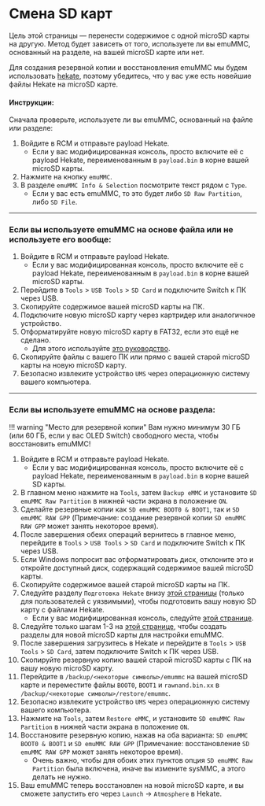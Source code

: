 # Смена SD карт

Цель этой страницы — перенести содержимое с одной microSD карты на другую. Метод будет зависеть от того, используете ли вы emuMMC, основанный на разделе, на вашей microSD карте или нет.

Для создания резервной копии и восстановления emuMMC мы будем использовать [hekate](https://github.com/CTCaer/hekate/releases/), поэтому убедитесь, что у вас уже есть новейшие файлы Hekate на microSD карте.

#### **Инструкции:**

Сначала проверьте, используете ли вы emuMMC, основанный на файле или разделе:

1. Войдите в RCM и отправьте payload Hekate.
    - Если у вас модифицированная консоль, просто включите её с payload Hekate, переименованным в `payload.bin` в корне вашей microSD карты.
2. Нажмите на кнопку `emuMMC`.
3. В разделе `emuMMC Info & Selection` посмотрите текст рядом с `Type`.
    - Если у вас есть emuMMC, то это будет либо `SD Raw Partition`, либо `SD File`.

-----
### **Если вы используете emuMMC на основе файла или не используете его вообще:**

1. Войдите в RCM и отправьте payload Hekate.
    - Если у вас модифицированная консоль, просто включите её с payload Hekate, переименованным в `payload.bin` в корне вашей microSD карты.
2. Перейдите в `Tools` > `USB Tools` > `SD Card` и подключите Switch к ПК через USB.
3. Скопируйте содержимое вашей microSD карты на ПК.
4. Подключите новую microSD карту через картридер или аналогичное устройство.
5. Отформатируйте новую microSD карту в FAT32, если это ещё не сделано.
    - Для этого используйте [это руководство](https://wiki.hacks.guide/wiki/Formatting_an_SD_card).
6. Скопируйте файлы с вашего ПК или прямо с вашей старой microSD карты на новую microSD карту.
7. Безопасно извлеките устройство `UMS` через операционную систему вашего компьютера.


-----
### **Если вы используете emuMMC на основе раздела:**

!!! warning "Место для резервной копии"
    Вам нужно минимум 30 ГБ (или 60 ГБ, если у вас OLED Switch) свободного места, чтобы восстановить emuMMC!

1. Войдите в RCM и отправьте payload Hekate.
    - Если у вас модифицированная консоль, просто включите её с payload Hekate, переименованным в `payload.bin` в корне вашей SD карты.
2. В главном меню нажмите на `Tools`, затем `Backup eMMC` и установите `SD emuMMC Raw Partition` в нижней части экрана в положение `ON`.
3. Сделайте резервные копии как `SD emuMMC BOOT0 & BOOT1`, так и `SD emuMMC RAW GPP` (Примечание: создание резервной копии `SD emuMMC RAW GPP` может занять некоторое время).
4. После завершения обеих операций вернитесь в главное меню, перейдите в `Tools` > `USB Tools` > `SD Card` и подключите Switch к ПК через USB.
5. Если Windows попросит вас отформатировать диск, отклоните это и откройте доступный диск, содержащий содержимое вашей microSD карты.
6. Скопируйте содержимое вашей старой microSD карты на ПК.
7. Следуйте разделу `Подготовка Hekate` внизу [этой страницы](../user_guide/rcm/sending_payload.md) (только для пользователей с уязвимыми), чтобы подготовить вашу новую SD карту с файлами Hekate.
    - Если у вас модифицированная консоль, следуйте [этой странице](../user_guide/modchip/preparing_hekate.md).
8. Следуйте только шагам 1-3 на [этой странице](../user_guide/all/partitioning_sd.md), чтобы создать разделы для новой microSD карты для настройки emuMMC.
9. После завершения загрузитесь в Hekate и перейдите в `Tools` > `USB Tools` > `SD Card`, затем подключите Switch к ПК через USB.
10. Скопируйте резервную копию вашей старой microSD карты с ПК на вашу новую microSD карту.
11. Перейдите в `/backup/<некоторые символы>/emummc` на вашей microSD карте и переместите файлы `BOOT0`, `BOOT1` и `rawnand.bin.xx` в `/backup/<некоторые символы>/restore/emummc`.
12. Безопасно извлеките устройство `UMS` через операционную систему вашего компьютера.
13. Нажмите на `Tools`, затем `Restore eMMC`, и установите `SD emuMMC Raw Partition` в нижней части экрана в положение `ON`.
14. Восстановите резервную копию, нажав на оба варианта: `SD emuMMC BOOT0 & BOOT1` и `SD emuMMC RAW GPP` (Примечание: восстановление `SD emuMMC RAW GPP` может занять некоторое время).
    - Очень важно, чтобы для обоих этих пунктов опция `SD emuMMC Raw Partition` была включена, иначе вы измените sysMMC, а этого делать не нужно.
15. Ваш emuMMC теперь восстановлен на новой microSD карте, и вы сможете запустить его через `Launch` -> `Atmosphere` в Hekate.

